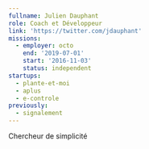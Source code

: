 ```yaml
---
fullname: Julien Dauphant
role: Coach et Développeur
link: 'https://twitter.com/jdauphant'
missions:
  - employer: octo
    end: '2019-07-01'
    start: '2016-11-03'
    status: independent
startups:
  - plante-et-moi
  - aplus
  - e-controle
previously:
  - signalement
---
```


Chercheur de simplicité
